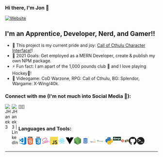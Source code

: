 ### Hi there, I'm Jon 👋

[![Website](https://img.shields.io/website?label=hanekvue.com&style=for-the-badge&url=https%3A%2F%2Fcodestackr.com)](https://hanekvue.herokuapp.com/)

## I'm an Apprentice, Developer, Nerd, and Gamer!!

- 🔭 This project is my current pride and joy: [Call of Cthulu Character Interface!](https://dacthulu.herokuapp.com/)!
- 🎯 2021 Goals: Get employed as a MERN Developer, create & publish my own NPM package.
- ⚡ Fun fact: I am apart of the 1,000 pounds club 💪 and I love playing Hockey🥅!
- 🎲 Videogame: CoD Warzone, RPG: Call of Cthulu, BG: Splendor, Wargame: X-Wing/40k.



### Connect with me (I'm not much into Social Media 🐢):

[<img align="left" alt="JHanek3" width="22px" width="22px" src="https://cdn.jsdelivr.net/npm/simple-icons@3.13.0/icons/gmail.svg"/>][]
[<img align="left" alt="JHanek3 | LinkedIn" width="22px" src="https://cdn.jsdelivr.net/npm/simple-icons@v3/icons/linkedin.svg" />][linkedin]

<br />

### Languages and Tools:

<img align="left" alt="Visual Studio Code" width="26px" src="https://raw.githubusercontent.com/github/explore/80688e429a7d4ef2fca1e82350fe8e3517d3494d/topics/visual-studio-code/visual-studio-code.png" />
<img align="left" alt="HTML5" width="26px" src="https://raw.githubusercontent.com/github/explore/80688e429a7d4ef2fca1e82350fe8e3517d3494d/topics/html/html.png" />
<img align="left" alt="CSS3" width="26px" src="https://raw.githubusercontent.com/github/explore/80688e429a7d4ef2fca1e82350fe8e3517d3494d/topics/css/css.png" />
<img align="left" alt="Sass" width="26px" src="https://raw.githubusercontent.com/github/explore/80688e429a7d4ef2fca1e82350fe8e3517d3494d/topics/sass/sass.png" />
<img align="left" alt="JavaScript" width="26px" src="https://raw.githubusercontent.com/github/explore/80688e429a7d4ef2fca1e82350fe8e3517d3494d/topics/javascript/javascript.png" />
<img align="left" alt="React" width="26px" src="https://raw.githubusercontent.com/github/explore/80688e429a7d4ef2fca1e82350fe8e3517d3494d/topics/react/react.png" />
<img align="left" alt="Vue" width="26px" src="./vue.png"/>
<img align="left" alt="Node.js" width="26px" src="https://raw.githubusercontent.com/github/explore/80688e429a7d4ef2fca1e82350fe8e3517d3494d/topics/nodejs/nodejs.png" />
<img align="left" alt="SQL" width="26px" src="https://raw.githubusercontent.com/github/explore/80688e429a7d4ef2fca1e82350fe8e3517d3494d/topics/sql/sql.png" />
<img align="left" alt="MySQL" width="26px" src="https://raw.githubusercontent.com/github/explore/80688e429a7d4ef2fca1e82350fe8e3517d3494d/topics/mysql/mysql.png" />
<img align="left" alt="MongoDB" width="26px" src="https://raw.githubusercontent.com/github/explore/80688e429a7d4ef2fca1e82350fe8e3517d3494d/topics/mongodb/mongodb.png" />
<img align="left" alt="Python" width="26px" src="./python.png" />
<img align="left" alt="Django" width="26px" src="./django.png" />
<img align="left" alt="Git" width="26px" src="https://raw.githubusercontent.com/github/explore/80688e429a7d4ef2fca1e82350fe8e3517d3494d/topics/git/git.png" />
<img align="left" alt="GitHub" width="26px" src="https://raw.githubusercontent.com/github/explore/78df643247d429f6cc873026c0622819ad797942/topics/github/github.png" />
<img align="left" alt="Terminal" width="26px" src="https://raw.githubusercontent.com/github/explore/80688e429a7d4ef2fca1e82350fe8e3517d3494d/topics/terminal/terminal.png" />

<br />
<br />

---

[website]: https://hanekvue.herokuapp.com/
[linkedin]: https://www.linkedin.com/in/jonathon-hanek-731230177/